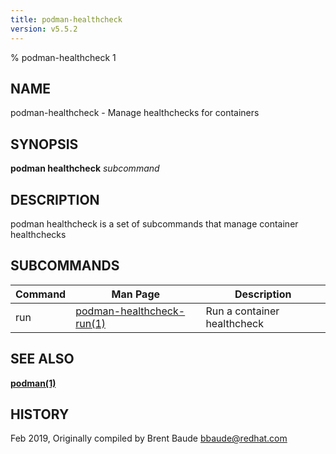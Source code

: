 ```yaml
---
title: podman-healthcheck
version: v5.5.2
---
```


% podman-healthcheck 1

## NAME
podman\-healthcheck - Manage healthchecks for containers

## SYNOPSIS
**podman healthcheck** *subcommand*

## DESCRIPTION
podman healthcheck is a set of subcommands that manage container healthchecks

## SUBCOMMANDS

| Command | Man Page                                          | Description                                                                    |
| ------- | ------------------------------------------------- | ------------------------------------------------------------------------------ |
| run | [podman-healthcheck-run(1)](podman-healthcheck-run.1.md)    | Run a container healthcheck                                              |

## SEE ALSO
**[podman(1)](podman.1.md)**

## HISTORY
Feb 2019, Originally compiled by Brent Baude <bbaude@redhat.com>
